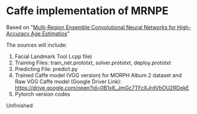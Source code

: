 # Caffe implementation of MRNPE 
Based on "[Multi-Region Ensemble Convolutional Neural Networks for High-Accuracy Age Estimatios](http://www.cbsr.ia.ac.cn/users/jwan/papers/BMVC2017_age.pdf)"

The sources will include:
1. Facial Landmark Tool (.cpp file)
2. Training Files: train_net.prototxt, solver.prototxt, deploy.prototxt
3. Predicting File: predict.py
4. Trained Caffe model (VGG version) for MORPH Album 2 dataset and Raw VGG Caffe model (Google Driver Link): https://drive.google.com/open?id=0B1x8_JmGc7TFcXJrdVhOU2RDekE
5. Pytorch version codes

Unfinished
